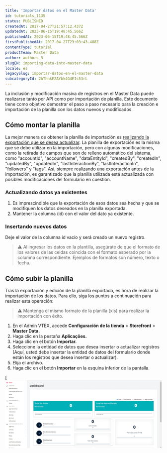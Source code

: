```yaml
---
title: 'Importar datos en el Master Data'
id: tutorials_1135
status: PUBLISHED
createdAt: 2017-04-27T21:57:12.437Z
updatedAt: 2023-06-15T19:48:45.566Z
publishedAt: 2023-06-15T19:48:45.566Z
firstPublishedAt: 2017-04-27T23:03:43.488Z
contentType: tutorial
productTeam: Master Data
author: authors_3
slugEN: importing-data-into-master-data
locale: es
legacySlug: importar-datos-en-el-master-data
subcategoryId: 2AThnkEZAYbk4G4EIs53rL
---
```


La inclusión y modificación masiva de registros en el Master Data puede realizarse tanto por API como por importación de planilla. Este documento tiene como objetivo demostrar el paso a paso necesario para la creación e importación de la planilla con los datos nuevos y modificados.

## Cómo montar la planilla

La mejor manera de obtener la planilla de importación es [realizando la exportación que se desea actualizar](/es/tutorial/exportacion-de-datos/). La planilla de exportación es la misma que se debe utilizar en la importación, pero con algunas modificaciones, como la retirada de campos que son de relleno automático del sistema, como "accountId",	"accountName",	"dataEntityId", "createdBy", "createdIn",	"updatedBy",	"updatedIn",	"lastInteractionBy",	"lastInteractionIn", "followers" y "tags". Así, siempre realizando una exportación antes de la importación, es garantizado que la planilla utilizada está actualizada con posibles modificaciones del formulario en cuestión.

### Actualizando datos ya existentes

1. Es imprescindible que la exportación de esos datos sea hecha y que se modifiquen los datos deseados en la planilla exportada. 
2. Mantener la columna (id) con el valor del dato ya existente. 

### Insertando nuevos datos

Deje el valor de la columna id vacío y será creado un nuevo registro.

>⚠️ Al ingresar los datos en la plantilla, asegúrate de que el formato de los valores de las celdas coincida con el formato esperado por la columna correspondiente. Ejemplos de formatos son número, texto o fecha.

## Cómo subir la planilla

Tras la exportación y edición de la planilla exportada, es hora de realizar la importación de los datos. Para ello, siga los puntos a continuación para realizar esta operación:

>⚠️ Mantenga el mismo formato de la planilla (xls) para realizar la importación con éxito.

1. En el Admin VTEX, accede **Configuración de la tienda** > **Storefront** > **Master Data.**
2. Haga clic en la pestaña **Aplicações.**
3. Haga clic en el botón **Importar.**
4. Seleccione la entidad de datos que desea insertar o actualizar registros (Aquí, usted debe insertar la entidad de datos del formulario donde están los registros que desea insertar o actualizar).
5. Elija el archivo.
6. Haga clic en el botón **Importar** en la esquina inferior de la pantalla.

[![Importando](https://raw.githubusercontent.com/vtexdocs/help-center-content/refs/heads/main/_1.gif)
